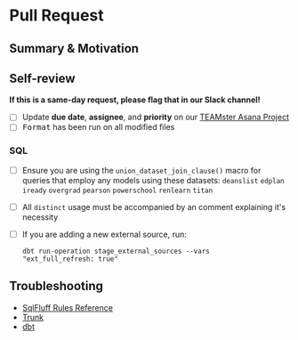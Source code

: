 # Pull Request

## Summary & Motivation

[//]: # "When merged, this pull request will..."

## Self-review

**If this is a same-day request, please flag that in our Slack channel!**

- [ ] Update **due date**, **assignee**, and **priority** on our
      [TEAMster Asana Project](https://app.asana.com/0/1205971774138578/1205971926225838)
- [ ] <kbd>Format</kbd> has been run on all modified files

### SQL

- [ ] Ensure you are using the `union_dataset_join_clause()` macro for queries
      that employ any models using these datasets: `deanslist` `edplan` `iready`
      `overgrad` `pearson` `powerschool` `renlearn` `titan`
- [ ] All `distinct` usage must be accompanied by an comment explaining it's
      necessity
- [ ] If you are adding a new external source, run:

      dbt run-operation stage_external_sources --vars
      "ext_full_refresh: true"

## Troubleshooting

- [SqlFluff Rules Reference](https://docs.sqlfluff.com/en/stable/rules.html)
- [Trunk](https://teamschools.github.io/teamster/CONTRIBUTING/#trunk)
- [dbt](https://teamschools.github.io/teamster/CONTRIBUTING/#dbt-cloud_1)
